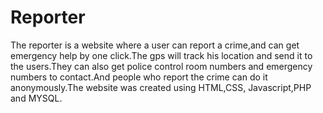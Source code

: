 # Reporter
The reporter is a website where a user can report a crime,and can get emergency help by one click.The gps will track his location and send it to the users.They can also get police control room numbers and emergency numbers to contact.And people who report the crime can do it anonymously.The website was created using HTML,CSS, Javascript,PHP and MYSQL.
